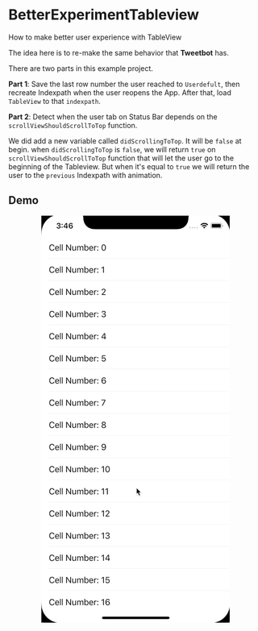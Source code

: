 # BetterExperimentTableview
 How to make better user experience with TableView  

The idea here is to re-make the same behavior that **Tweetbot** has.

There are two parts in this example project. 

**Part 1**: Save the last row number the user reached to `Userdefult`, then recreate Indexpath when the user reopens the App. After that, load `TableView` to that `indexpath`.

**Part 2**: Detect when the user tab on Status Bar depends on the `scrollViewShouldScrollToTop` function. 

We did add a new variable called `didScrollingToTop`. It will be `false` at begin. when `didScrollingToTop` is `false`, we will return `true` on `scrollViewShouldScrollToTop` function that will let the user go to the beginning of the Tableview.
But when it's equal to `true` we will return the user to the `previous` Indexpath with animation.


## Demo
<p align="center">
  <img width="374" height="808" src="https://github.com/X901/BetterExperimentTableview/blob/master/demo.gif">
</p>

